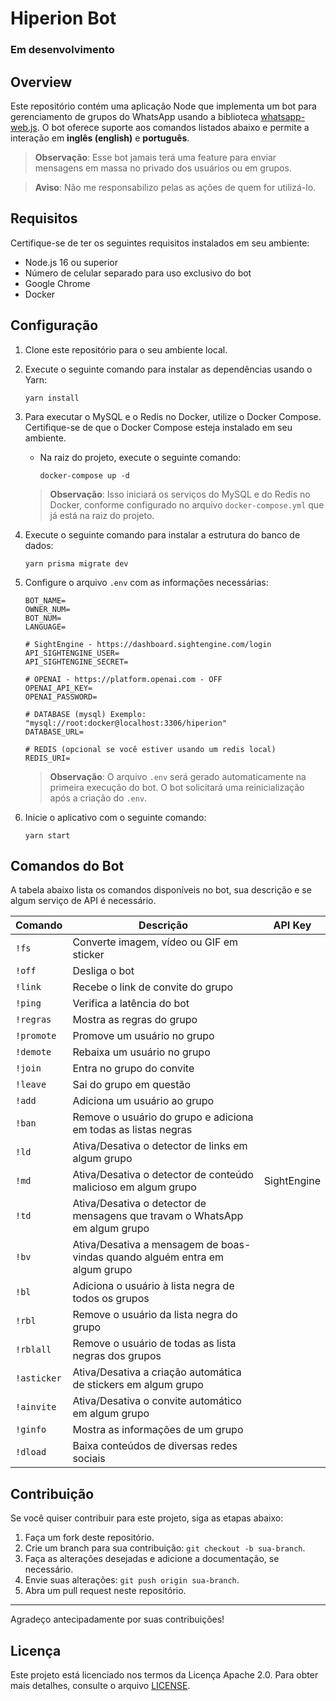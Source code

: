 # Hiperion Bot

### Em desenvolvimento

## Overview

Este repositório contém uma aplicação Node que implementa um bot para gerenciamento de grupos do WhatsApp usando a biblioteca [whatsapp-web.js](https://github.com/pedroslopez/whatsapp-web.js). O bot oferece suporte aos comandos listados abaixo e permite a interação em **inglês (english)** e **português**.

> **Observação**: Esse bot jamais terá uma feature para enviar mensagens em massa no privado dos usuários ou em grupos.

> **Aviso**: Não me responsabilizo pelas as ações de quem for utilizá-lo.

## Requisitos

Certifique-se de ter os seguintes requisitos instalados em seu ambiente:

- Node.js 16 ou superior
- Número de celular separado para uso exclusivo do bot
- Google Chrome
- Docker

## Configuração

1. Clone este repositório para o seu ambiente local.
2. Execute o seguinte comando para instalar as dependências usando o Yarn:

   ```shell
   yarn install
   ```
   
3. Para executar o MySQL e o Redis no Docker, utilize o Docker Compose. Certifique-se de que o Docker Compose esteja instalado em seu ambiente.

   - Na raiz do projeto, execute o seguinte comando:

     ```shell
     docker-compose up -d
     ```

   > **Observação**: Isso iniciará os serviços do MySQL e do Redis no Docker, conforme configurado no arquivo `docker-compose.yml` que já está na raiz do projeto.

4. Execute o seguinte comando para instalar a estrutura do banco de dados:

   ```shell
   yarn prisma migrate dev
   ```

5. Configure o arquivo `.env` com as informações necessárias:

   ```plaintext
   BOT_NAME=
   OWNER_NUM=
   BOT_NUM=
   LANGUAGE=

   # SightEngine - https://dashboard.sightengine.com/login
   API_SIGHTENGINE_USER=
   API_SIGHTENGINE_SECRET=

   # OPENAI - https://platform.openai.com - OFF
   OPENAI_API_KEY=
   OPENAI_PASSWORD=

   # DATABASE (mysql) Exemplo: "mysql://root:docker@localhost:3306/hiperion"
   DATABASE_URL=

   # REDIS (opcional se você estiver usando um redis local)
   REDIS_URI=
   ```

   > **Observação**: O arquivo `.env` será gerado automaticamente na primeira execução do bot. O bot solicitará uma reinicialização após a criação do `.env`.


6. Inicie o aplicativo com o seguinte comando:

   ```shell
   yarn start
   ```

## Comandos do Bot

A tabela abaixo lista os comandos disponíveis no bot, sua descrição e se algum serviço de API é necessário.

| Comando     | Descrição                                                                   | API Key     |
| ----------- | --------------------------------------------------------------------------- | ----------- |
| `!fs`       | Converte imagem, vídeo ou GIF em sticker                                    |             |
| `!off`      | Desliga o bot                                                               |             |
| `!link`     | Recebe o link de convite do grupo                                           |             |
| `!ping`     | Verifica a latência do bot                                                  |             |
| `!regras`   | Mostra as regras do grupo                                                   |             |
| `!promote`  | Promove um usuário no grupo                                                 |             |
| `!demote`   | Rebaixa um usuário no grupo                                                 |             |
| `!join`     | Entra no grupo do convite                                                   |             |
| `!leave`    | Sai do grupo em questão                                                     |             |
| `!add`      | Adiciona um usuário ao grupo                                                |             |
| `!ban`      | Remove o usuário do grupo e adiciona em todas as listas negras              |             |
| `!ld`       | Ativa/Desativa o detector de links em algum grupo                           |             |
| `!md`       | Ativa/Desativa o detector de conteúdo malicioso em algum grupo              | SightEngine |
| `!td`       | Ativa/Desativa o detector de mensagens que travam o WhatsApp em algum grupo |             |
| `!bv`       | Ativa/Desativa a mensagem de boas-vindas quando alguém entra em algum grupo |             |
| `!bl`       | Adiciona o usuário à lista negra de todos os grupos                         |             |
| `!rbl`      | Remove o usuário da lista negra do grupo                                    |             |
| `!rblall`   | Remove o usuário de todas as lista negras dos grupos                        |             |
| `!asticker` | Ativa/Desativa a criação automática de stickers em algum grupo              |             |
| `!ainvite`  | Ativa/Desativa o convite automático em algum grupo                          |             |
| `!ginfo`    | Mostra as informações de um grupo                                           |             |
| `!dload`    | Baixa conteúdos de diversas redes sociais                                   |             |

## Contribuição

Se você quiser contribuir para este projeto, siga as etapas abaixo:

1. Faça um fork deste repositório.
2. Crie um branch para sua contribuição: `git checkout -b sua-branch`.
3. Faça as alterações desejadas e adicione a documentação, se necessário.
4. Envie suas alterações: `git push origin sua-branch`.
5. Abra um pull request neste repositório.

---

Agradeço antecipadamente por suas contribuições!

## Licença

Este projeto está licenciado nos termos da Licença Apache 2.0. Para obter mais detalhes, consulte o arquivo [LICENSE](../../LICENSE).
